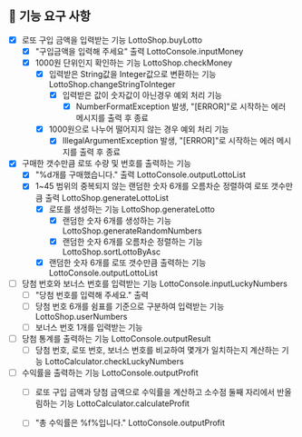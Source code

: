 ## 🚀 기능 요구 사항

- [x] 로또 구입 금액을 입력받는 기능 LottoShop.buyLotto
    - [x] "구입금액을 입력해 주세요" 출력 LottoConsole.inputMoney 
    - [x] 1000원 단위인지 확인하는 기능 LottoShop.checkMoney
        - [x] 입력받은 String값을 Integer값으로 변환하는 기능 LottoShop.changeStringToInteger
          - [x] 입력받은 값이 숫자값이 아닌경우 예외 처리 기능
            - [x] NumberFormatException 발생, "[ERROR]"로 시작하는 에러 메시지를 출력 후 종료
        - [x] 1000원으로 나누어 떨어지지 않는 경우 예외 처리 기능
            - [x] IllegalArgumentException 발생, "[ERROR]"로 시작하는 에러 메시지를 출력 후 종료
- [x] 구매한 갯수만큼 로또 수량 및 번호를 출력하는 기능 
    - [x] "%d개를 구매했습니다." 출력 LottoConsole.outputLottoList
    - [x] 1~45 범위의 중복되지 않는 랜덤한 숫자 6개를 오름차순 정렬하여 로또 갯수만큼 출력 LottoShop.generateLottoList
        - [x] 로또를 생성하는 기능 LottoShop.generateLotto
            - [x] 랜덤한 숫자 6개를 생성하는 기능 LottoShop.generateRandomNumbers
            - [x] 랜덤한 숫자 6개를 오름차순 정렬하는 기능 LottoShop.sortLottoByAsc
      - [x] 랜덤한 숫자 6개를 로또 갯수만큼 출력하는 기능 LottoConsole.outputLottoList
- [ ] 당첨 번호와 보너스 번호를 입력받는 기능 LottoConsole.inputLuckyNumbers
    - [ ] "당첨 번호를 입력해 주세요." 출력 
    - [ ] 당첨 번호 6개를 쉼표를 기준으로 구분하여 입력받는 기능 LottoShop.userNumbers
    - [ ] 보너스 번호 1개를 입력받는 기능 
- [ ] 당첨 통계를 출력하는 기능 LottoConsole.outputResult
    - [ ] 당첨 번호, 로또 번호, 보너스 번호를 비교하여 몇개가 일치하는지 계산하는 기능 LottoCalculator.checkLuckyNumbers
- [ ] 수익률을 출력하는 기능 LottoConsole.outputProfit
    - [ ] 로또 구입 금액과 당첨 금액으로 수익률을 계산하고 소수점 둘째 자리에서 반올림하는 기능 LottoCalculator.calculateProfit
    - [ ] "총 수익률은 %f%입니다." LottoConsole.outputProfit
    
